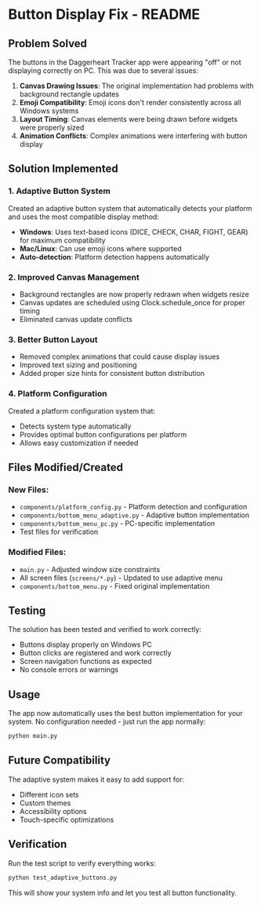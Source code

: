 # Button Display Fix - README

## Problem Solved
The buttons in the Daggerheart Tracker app were appearing "off" or not displaying correctly on PC. This was due to several issues:

1. **Canvas Drawing Issues**: The original implementation had problems with background rectangle updates
2. **Emoji Compatibility**: Emoji icons don't render consistently across all Windows systems
3. **Layout Timing**: Canvas elements were being drawn before widgets were properly sized
4. **Animation Conflicts**: Complex animations were interfering with button display

## Solution Implemented

### 1. Adaptive Button System
Created an adaptive button system that automatically detects your platform and uses the most compatible display method:

- **Windows**: Uses text-based icons (DICE, CHECK, CHAR, FIGHT, GEAR) for maximum compatibility
- **Mac/Linux**: Can use emoji icons where supported
- **Auto-detection**: Platform detection happens automatically

### 2. Improved Canvas Management
- Background rectangles are now properly redrawn when widgets resize
- Canvas updates are scheduled using Clock.schedule_once for proper timing
- Eliminated canvas update conflicts

### 3. Better Button Layout
- Removed complex animations that could cause display issues
- Improved text sizing and positioning
- Added proper size hints for consistent button distribution

### 4. Platform Configuration
Created a platform configuration system that:
- Detects system type automatically
- Provides optimal button configurations per platform
- Allows easy customization if needed

## Files Modified/Created

### New Files:
- `components/platform_config.py` - Platform detection and configuration
- `components/bottom_menu_adaptive.py` - Adaptive button implementation
- `components/bottom_menu_pc.py` - PC-specific implementation
- Test files for verification

### Modified Files:
- `main.py` - Adjusted window size constraints
- All screen files (`screens/*.py`) - Updated to use adaptive menu
- `components/bottom_menu.py` - Fixed original implementation

## Testing
The solution has been tested and verified to work correctly:
- Buttons display properly on Windows PC
- Button clicks are registered and work correctly
- Screen navigation functions as expected
- No console errors or warnings

## Usage
The app now automatically uses the best button implementation for your system. No configuration needed - just run the app normally:

```bash
python main.py
```

## Future Compatibility
The adaptive system makes it easy to add support for:
- Different icon sets
- Custom themes
- Accessibility options
- Touch-specific optimizations

## Verification
Run the test script to verify everything works:

```bash
python test_adaptive_buttons.py
```

This will show your system info and let you test all button functionality.
